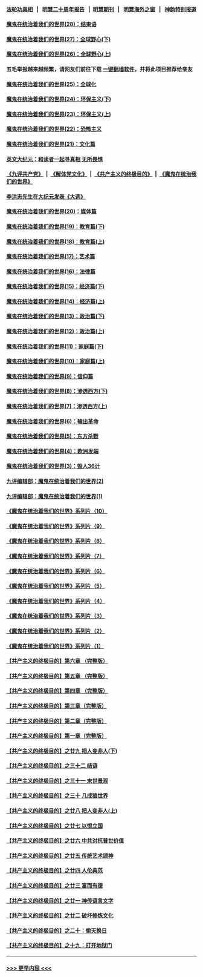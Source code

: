 #### [法轮功真相](https://github.com/gfw-breaker/truth/blob/master/README.md?t=0) &nbsp;&nbsp;|&nbsp;&nbsp; [明慧二十周年报告](https://github.com/gfw-breaker/mh-reports/blob/master/README.md?t=0) &nbsp;&nbsp;|&nbsp;&nbsp;[明慧期刊](https://github.com/gfw-breaker/mh-qikan) &nbsp;&nbsp;|&nbsp;&nbsp; [明慧海外之窗](https://github.com/gfw-breaker/mh-news/blob/master/README.md?t=0) &nbsp;&nbsp;|&nbsp;&nbsp; [神韵特别报道](https://github.com/gfw-breaker/mh-news/blob/master/shenyun.md?t=0)
#### [魔鬼在统治着我们的世界(28)：结束语](../pages/nsc422/n10936246.md?t=07220451) 
#### [魔鬼在统治着我们的世界(27)：全球野心(下)](../pages/nsc422/n10928319.md?t=07220451) 
#### [魔鬼在统治着我们的世界(26)：全球野心(上)](../pages/nsc422/n10900318.md?t=07220451) 
#### 五毛举报越来越频繁，请网友们前往下载 [一键翻墙软件](https://github.com/gfw-breaker/ssr-accounts)，并将此项目推荐给亲友
#### [魔鬼在统治着我们的世界(25)：全球化](../pages/nsc422/n10788205.md?t=07220451) 
#### [魔鬼在统治着我们的世界(24)：环保主义(下)](../pages/nsc422/n10695307.md?t=07220451) 
#### [魔鬼在统治着我们的世界(23)：环保主义(上)](../pages/nsc422/n10688613.md?t=07220451) 
#### [魔鬼在统治着我们的世界(22)：恐怖主义](../pages/nsc422/n10614727.md?t=07220451) 
#### [魔鬼在统治着我们的世界(21)：文化篇](../pages/nsc422/n10597706.md?t=07220451) 
#### [英文大纪元：和读者一起寻真相 无所畏惧](../pages/nsc422/n12542027.md?t=07220451) 
#### [《九评共产党》](https://github.com/begood0513/9ping.md/blob/master/README.md) &nbsp;|&nbsp; [《解体党文化》](../../../../jtdwh.md/blob/master/README.md)  &nbsp;|&nbsp; [《共产主义的终极目的》](../../../../gczydzjmd.md/blob/master/README.md) &nbsp;|&nbsp; [《魔鬼在统治我们的世界》](../../../../mgztzwmdsj.md/blob/master/README.md) 
#### [李洪志先生在大纪元发表《大选》](../pages/nsc422/n12534746.md?t=07220451) 
#### [魔鬼在统治着我们的世界(20)：媒体篇](../pages/nsc422/n10586579.md?t=07220451) 
#### [魔鬼在统治着我们的世界(19)：教育篇(下)](../pages/nsc422/n10564808.md?t=07220451) 
#### [魔鬼在统治着我们的世界(18)：教育篇(上)](../pages/nsc422/n10526970.md?t=07220451) 
#### [魔鬼在统治着我们的世界(17)：艺术篇](../pages/nsc422/n10499093.md?t=07220451) 
#### [魔鬼在统治着我们的世界(16)：法律篇](../pages/nsc422/n10485969.md?t=07220451) 
#### [魔鬼在统治着我们的世界(15)：经济篇(下)](../pages/nsc422/n10469975.md?t=07220451) 
#### [魔鬼在统治着我们的世界(14)：经济篇(上)](../pages/nsc422/n10457370.md?t=07220451) 
#### [魔鬼在统治着我们的世界(13)：政治篇(下)](../pages/nsc422/n10448270.md?t=07220451) 
#### [魔鬼在统治着我们的世界(12)：政治篇(上)](../pages/nsc422/n10444576.md?t=07220451) 
#### [魔鬼在统治着我们的世界(11)：家庭篇(下)](../pages/nsc422/n10440961.md?t=07220451) 
#### [魔鬼在统治着我们的世界(10)：家庭篇(上)](../pages/nsc422/n10435448.md?t=07220451) 
#### [魔鬼在统治着我们的世界(9)：信仰篇](../pages/nsc422/n10432159.md?t=07220451) 
#### [魔鬼在统治着我们的世界(8)：渗透西方(下)](../pages/nsc422/n10429603.md?t=07220451) 
#### [魔鬼在统治着我们的世界(7)：渗透西方(上)](../pages/nsc422/n10426013.md?t=07220451) 
#### [魔鬼在统治着我们的世界(6)：输出革命](../pages/nsc422/n10421536.md?t=07220451) 
#### [魔鬼在统治着我们的世界(5)：东方杀戮](../pages/nsc422/n10417707.md?t=07220451) 
#### [魔鬼在统治着我们的世界(4)：欧洲发端](../pages/nsc422/n10414890.md?t=07220451) 
#### [魔鬼在统治着我们的世界(3)：毁人36计](../pages/nsc422/n10411583.md?t=07220451) 
#### [九评编辑部：魔鬼在统治着我们的世界(2)](../pages/nsc422/n10410036.md?t=07220451) 
#### [九评编辑部：魔鬼在统治着我们的世界(1)](../pages/nsc422/n10406825.md?t=07220451) 
#### [《魔鬼在统治着我们的世界》系列片（10）](../pages/nsc422/n12292670.md?t=07220451) 
#### [《魔鬼在统治着我们的世界》系列片（9）](../pages/nsc422/n12290859.md?t=07220451) 
#### [《魔鬼在统治着我们的世界》系列片（8）](../pages/nsc422/n12287445.md?t=07220451) 
#### [《魔鬼在统治着我们的世界》系列片（7）](../pages/nsc422/n12283425.md?t=07220451) 
#### [《魔鬼在统治着我们的世界》系列片（6）](../pages/nsc422/n12282314.md?t=07220451) 
#### [《魔鬼在统治着我们的世界》系列片（5）](../pages/nsc422/n12281419.md?t=07220451) 
#### [《魔鬼在统治着我们的世界》系列片（4）](../pages/nsc422/n12274024.md?t=07220451) 
#### [《魔鬼在统治着我们的世界》系列片（3）](../pages/nsc422/n12271322.md?t=07220451) 
#### [《魔鬼在统治着我们的世界》系列片（2）](../pages/nsc422/n12269049.md?t=07220451) 
#### [《魔鬼在统治着我们的世界》系列片（1）](../pages/nsc422/n12267575.md?t=07220451) 
#### [【共产主义的终极目的】第六章 （完整版）](../pages/nsc422/n11428913.md?t=07220451) 
#### [【共产主义的终极目的】第五章 （完整版）](../pages/nsc422/n11428912.md?t=07220451) 
#### [【共产主义的终极目的】第四章 （完整版）](../pages/nsc422/n11428907.md?t=07220451) 
#### [【共产主义的终极目的】第三章（完整版）](../pages/nsc422/n11428848.md?t=07220451) 
#### [【共产主义的终极目的】第二章（完整版）](../pages/nsc422/n11428831.md?t=07220451) 
#### [【共产主义的终极目的】第一章（完整版）](../pages/nsc422/n11417651.md?t=07220451) 
#### [【共产主义的终极目的】之廿九 把人变非人(下)](../pages/nsc422/n11344140.md?t=07220451) 
#### [【共产主义的终极目的】之三十二 结语](../pages/nsc422/n11360535.md?t=07220451) 
#### [【共产主义的终极目的】之三十一 末世景观](../pages/nsc422/n11351129.md?t=07220451) 
#### [【共产主义的终极目的】之三十 几成狼世界](../pages/nsc422/n11348280.md?t=07220451) 
#### [【共产主义的终极目的】之廿八 把人变非人(上)](../pages/nsc422/n11340492.md?t=07220451) 
#### [【共产主义的终极目的】之廿七 以恨立国](../pages/nsc422/n11336944.md?t=07220451) 
#### [【共产主义的终极目的】之廿六 中共对抗普世价值](../pages/nsc422/n11324785.md?t=07220451) 
#### [【共产主义的终极目的】之廿五 传统艺术颂神](../pages/nsc422/n11296396.md?t=07220451) 
#### [【共产主义的终极目的】之廿四 人伦典范](../pages/nsc422/n11296397.md?t=07220451) 
#### [【共产主义的终极目的】之廿三 富而有德](../pages/nsc422/n11283598.md?t=07220451) 
#### [【共产主义的终极目的】之廿一 神传语言文字](../pages/nsc422/n11263265.md?t=07220451) 
#### [【共产主义的终极目的】之廿二 破坏修炼文化](../pages/nsc422/n11245728.md?t=07220451) 
#### [【共产主义的终极目的】之二十：偷天换日](../pages/nsc422/n11238846.md?t=07220451) 
#### [【共产主义的终极目的】之十九：打开地狱门](../pages/nsc422/n11206376.md?t=07220451) 

----
#### [ >>> 更早内容 <<< ](../indexes/nsc422-earlier.md)
